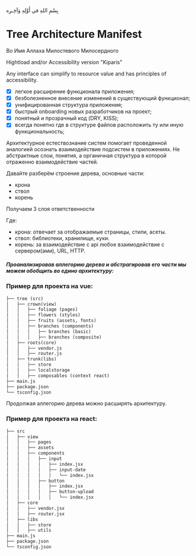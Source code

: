بِسْمِ اللهِ في أَوَّلِهِ وَآخِـرِه
# Tree Architecture Manifest

Во Имя Аллаха Милостевого Милосердного


Hightload and/or Accessibility version "Kiparis"

Any interface can simplify to resource value and has principles of accessibility.



- [x] легкое расширение функционала приложения;
- [x] безболезненное внесение изменений в существующий функционал;
- [x] унифицированная структура приложения;
- [x] быстрый onboarding новых разработчиков на проект;
- [x] понятный и прозрачный код (DRY, KISS);
- [x] всегда понятно где в структуре файлов расположить ту или иную функциональность;

Архитектурное естествознание систем помогает проведенной аналогией осознать взаимодействие подсистем в приложениях.
Не абстрактные слои, понятия, а органичная структура в которой отраженно взаимодействие частей.


Давайте разберём строение дерева, основные части:
- крона
- ствол
- корень
  
Получаем 3 слоя ответственности

Где:
- крона: отвечает за отображаемые страницы, стили, асеты.
- ствол: библиотеки, хранилище, куки.
- корень: за взаимодействие с api любое взаимодействие с сервером(ами), URL, HTTP.

##### Проанализировав аллегорию дерева и абстрагировав его части мы можем обобщить во едино архитектуру:

### Пример для проекта на vue:

```md
├── tree (src)
│   ├── crown(view)
│   │   ├── foliage (pages)
│   │   ├── flowers (styles)
│   │   ├── fruits (assets, fonts)
│   │   ├── branches (components)
│   │   │   ├── branches (basic)
│   │   │   ├── branches (composite)
│   ├── roots(core)
│   │   ├── vendor.js
│   │   ├── router.js
│   ├── trunk(libs)
│   │   ├── store
│   │   ├── localstorage
│   │   ├── composables (context react)
├── main.js
├── package.json
└── tsconfig.json
```
Продолжая аллегорию дерева можно расширять архитектуру.


### Пример для проекта на react:

```md
├── src
│   ├── view
│   │   ├── pages
│   │   ├── assets
│   │   ├── components
│   │   │   ├── input
│   │   │   │   ├── index.jsx
│   │   │   │   ├── input-date
│   │   │   │   │   └── index.jsx
│   │   │   ├── button
│   │   │   │   ├── index.jsx
│   │   │   │   ├── button-upload
│   │   │   │   │   └── index.jsx
│   ├── core
│   │   ├── vendor.jsx
│   │   ├── router.jsx
│   ├── libs
│   │   ├── store
│   │   ├── utils
├── main.js
├── package.json
└── tsconfig.json
```
